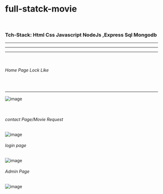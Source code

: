 # full-statck-movie
</br>

### Tch-Stack: Html Css Javascript NodeJs ,Express Sql Mongodb

<hr>


<hr>
<hr>
<br>

###### Home Page Lock Like

</br>
<hr>

![image](https://user-images.githubusercontent.com/94160651/201866390-494020e9-4fe5-4ec1-b918-5fa12fd301ac.png)

</br>

###### contact Page/Movie Request

![image](https://user-images.githubusercontent.com/94160651/201866811-9aa095e6-f03a-4a3b-b7fa-87df1723919a.png)
</br>

###### login page

![image](https://user-images.githubusercontent.com/94160651/201867300-bc278d77-d621-4669-ae1d-e98c0d9db985.png)

###### Admin Page

![image](https://user-images.githubusercontent.com/94160651/201867558-b7c2c433-c2c7-4c3d-9486-88b3226d9602.png)



